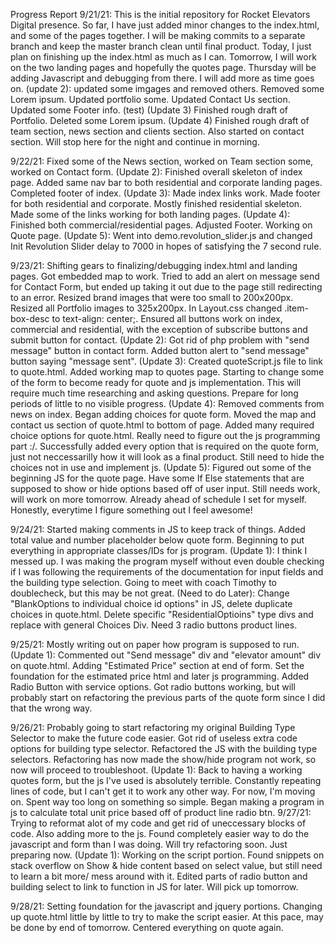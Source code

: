 Progress Report
9/21/21:
This is the initial repository for Rocket Elevators Digital presence. So far, I have just added minor changes to the index.html, and some of the pages together. I will be making commits to a separate branch and keep the master branch clean until final product.
Today, I just plan on finishing up the index.html as much as I can. Tomorrow, I will work on the two landing pages and hopefully the quotes page. Thursday will be adding Javascript and debugging from there. I will add more as time goes on.
(update 2): updated some imgages and removed others. Removed some Lorem ipsum.
Updated portfolio some. Updated Contact Us section. Updated some Footer info.
(test)
(Update 3) Finished rough draft of Portfolio. Deleted some Lorem ipsum.
(Update 4) Finished rough draft of team section, news section and clients section. Also started on contact section. Will stop here for the night and continue in morning.

9/22/21:
Fixed some of the News section, worked on Team section some, worked on Contact form.
(Update 2): Finished overall skeleton of index page. Added same nav bar to both residential and corporate landing pages. Completed footer of index.
(Update 3): Made index links work. Made footer for both residential and corporate. Mostly finished residential skeleton. Made some of the links working for both landing pages.
(Update 4): Finished both commercial/residential pages. Adjusted Footer. Working on Quote page.
(Update 5): Went into demo.revolution_slider.js and changed Init Revolution Slider delay to 7000 in hopes of satisfying the 7 second rule.

9/23/21:
Shifting gears to finalizing/debugging index.html and landing pages. Got embedded map to work. Tried to add an alert on message send for Contact Form, but ended up taking it out due to the page still redirecting to an error. Resized brand images that were too small to 200x200px. Resized all Portfolio images to 325x200px. In Layout.css changed .item-box-desc to text-align: center;. Ensured all buttons work on index, commercial and residential, with the exception of subscribe buttons and submit button for contact.
(Update 2): Got rid of php problem with "send message" button in contact form. Added button alert to "send message" button saying "message sent".
(Update 3): Created quoteScript.js file to link to quote.html. Added working map to quotes page. Starting to change some of the form to become ready for quote and js implementation. This will require much time researching and asking questions. Prepare for long periods of little to no visible progress.
(Update 4): Removed comments from news on index. Began adding choices for quote form. Moved the map and contact us section of quote.html to bottom of page. Added many required choice options for quote.html. Really need to figure out the js programming part :/. Successfully added every option that is required on the quote form, just not neccessarilly how it will look as a final product. Still need to hide the choices not in use and implement js.
(Update 5): Figured out some of the beginning JS for the quote page. Have some If Else statements that are supposed to show or hide options based off of user input. Still needs work, will work on more tomorrow. Already ahead of schedule I set for myself. Honestly, everytime I figure something out I feel awesome!

9/24/21:
Started making comments in JS to keep track of things. Added total value and number placeholder below quote form. Beginning to put everything in appropriate classes/IDs for js program.
(Update 1): I think I messed up. I was making the program myself without even double checking if I was following the requirements of the documentation for input fields and the building type selection. Going to meet with coach Timothy to doublecheck, but this may be not great.
(Need to do Later): Change "BlankOptions to individual choice id options" in JS, delete duplicate choices in quote.html. Delete specific "ResidentialOptioins" type divs and replace with general Choices Div. Need 3 radio buttons product lines.

9/25/21:
Mostly writing out on paper how program is supposed to run.
(Update 1): Commented out "Send message" div and "elevator amount" div on quote.html. Adding "Estimated Price" section at end of form. Set the foundation for the estimated price html and later js programming. Added Radio Button with service options. Got radio buttons working, but will probably start on refactoring the previous parts of the quote form since I did that the wrong way.

9/26/21:
Probably going to start refactoring my original Building Type Selector to make the future code easier. Got rid of useless extra code options for building type selector. Refactored the JS with the building type selectors. Refactoring has now made the show/hide program not work, so now will proceed to troubleshoot.
(Update 1): Back to having a working quotes form, but the js I've used is absolutely terrible. Constantly repeating lines of code, but I can't get it to work any other way. For now, I'm moving on. Spent way too long on something so simple. Began making a program in js to calculate total unit price based off of product line radio btn.
9/27/21:
Trying to reformat alot of my code and get rid of uneccessary blocks of code. Also adding more to the js. Found completely easier way to do the javascript and form than I was doing. Will try refactoring soon. Just preparing now.
(Update 1): Working on the script portion. Found snippets on stack overflow on Show & hide content based on select value, but still need to learn a bit more/ mess around with it. Edited parts of radio button and building select to link to function in JS for later. Will pick up tomorrow.

9/28/21:
Setting foundation for the javascript and jquery portions. Changing up quote.html little by little to try to make the script easier. At this pace, may be done by end of tomorrow. Centered everything on quote again.
